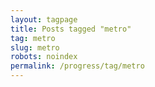 ```yaml
---
layout: tagpage
title: Posts tagged "metro"
tag: metro
slug: metro
robots: noindex
permalink: /progress/tag/metro
---
```

